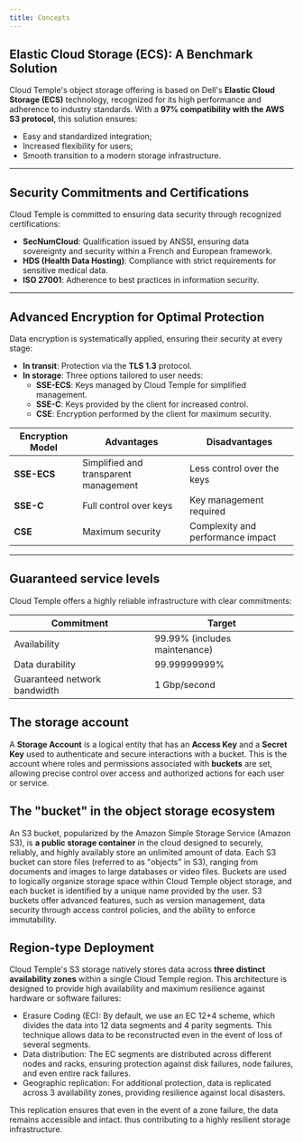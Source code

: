 ```yaml
---
title: Concepts
---
```


## Elastic Cloud Storage (ECS): A Benchmark Solution

Cloud Temple's object storage offering is based on Dell's __Elastic Cloud Storage (ECS)__ technology, recognized for its high performance and adherence to industry standards. With a **97% compatibility with the AWS S3 protocol**, this solution ensures:

- Easy and standardized integration;
- Increased flexibility for users;
- Smooth transition to a modern storage infrastructure.

---

## Security Commitments and Certifications

Cloud Temple is committed to ensuring data security through recognized certifications:

- **SecNumCloud**: Qualification issued by ANSSI, ensuring data sovereignty and security within a French and European framework.
- **HDS (Health Data Hosting)**: Compliance with strict requirements for sensitive medical data.
- **ISO 27001**: Adherence to best practices in information security.

---

## Advanced Encryption for Optimal Protection

Data encryption is systematically applied, ensuring their security at every stage:

- **In transit**: Protection via the __TLS 1.3__ protocol.
- **In storage**: Three options tailored to user needs:
  - **SSE-ECS**: Keys managed by Cloud Temple for simplified management.
  - **SSE-C**: Keys provided by the client for increased control.
  - **CSE**: Encryption performed by the client for maximum security.

| Encryption Model         | Advantages                              | Disadvantages                     |
| ----------------------------- | -------------------------------------- | --------------------------------- |
| **SSE-ECS**                  | Simplified and transparent management     | Less control over the keys   |
| **SSE-C**                    | Full control over keys            | Key management required       |
| **CSE**                      | Maximum security                  | Complexity and performance impact |

---

## Guaranteed service levels

Cloud Temple offers a highly reliable infrastructure with clear commitments:

| Commitment                     | Target                         |
| ------------------------------ | ------------------------------ |
| Availability                   | 99.99% (includes maintenance)  |
| Data durability                | 99.99999999%                   |
| Guaranteed network bandwidth   | 1 Gbp/second                   |

## The storage account

A **Storage Account** is a logical entity that has an **Access Key** and a **Secret Key** used to authenticate and secure interactions with a bucket.
This is the account where roles and permissions associated with **buckets** are set, allowing precise control over access and authorized actions for each user or service.

## The "bucket" in the object storage ecosystem
An S3 bucket, popularized by the Amazon Simple Storage Service (Amazon S3), is **a public storage container** in the cloud designed to securely, reliably, and highly availably store an unlimited amount of data. Each S3 bucket can store files (referred to as "objects" in S3), ranging from documents and images to large databases or video files. Buckets are used to logically organize storage space within Cloud Temple object storage, and each bucket is identified by a unique name provided by the user. S3 buckets offer advanced features, such as version management, data security through access control policies, and the ability to enforce immutability.

## Region-type Deployment
Cloud Temple's S3 storage natively stores data across __three distinct availability zones__ within a single Cloud Temple region. This architecture is designed to provide high availability and maximum resilience against hardware or software failures:
- Erasure Coding (EC): By default, we use an EC 12+4 scheme, which divides the data into 12 data segments and 4 parity segments. This technique allows data to be reconstructed even in the event of loss of several segments.
- Data distribution: The EC segments are distributed across different nodes and racks, ensuring protection against disk failures, node failures, and even entire rack failures.
- Geographic replication: For additional protection, data is replicated across 3 availability zones, providing resilience against local disasters.

This replication ensures that even in the event of a zone failure, the data remains accessible and intact.
thus contributing to a highly resilient storage infrastructure.